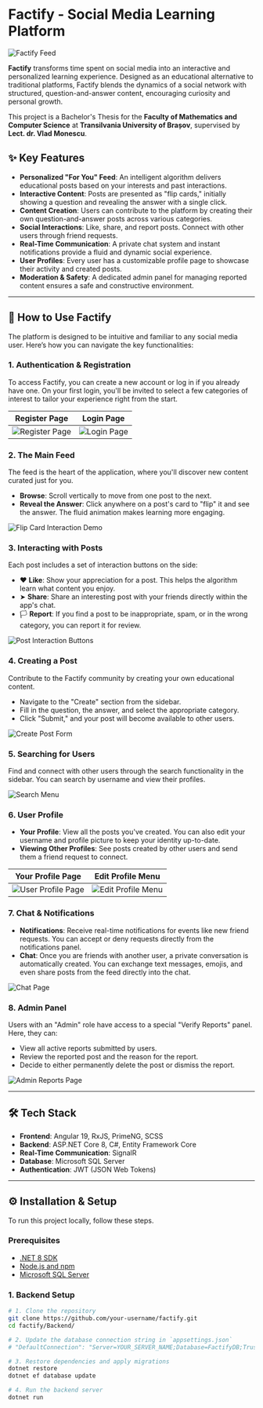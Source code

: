 # Factify - Social Media Learning Platform

![Factify Feed](docs/images/feed-page.png)

**Factify** transforms time spent on social media into an interactive and personalized learning experience. Designed as an educational alternative to traditional platforms, Factify blends the dynamics of a social network with structured, question-and-answer content, encouraging curiosity and personal growth.

This project is a Bachelor's Thesis for the **Faculty of Mathematics and Computer Science** at **Transilvania University of Brașov**, supervised by **Lect. dr. Vlad Monescu**.

## ✨ Key Features

-   **Personalized "For You" Feed**: An intelligent algorithm delivers educational posts based on your interests and past interactions.
-   **Interactive Content**: Posts are presented as "flip cards," initially showing a question and revealing the answer with a single click.
-   **Content Creation**: Users can contribute to the platform by creating their own question-and-answer posts across various categories.
-   **Social Interactions**: Like, share, and report posts. Connect with other users through friend requests.
-   **Real-Time Communication**: A private chat system and instant notifications provide a fluid and dynamic social experience.
-   **User Profiles**: Every user has a customizable profile page to showcase their activity and created posts.
-   **Moderation & Safety**: A dedicated admin panel for managing reported content ensures a safe and constructive environment.

---

## 🚀 How to Use Factify

The platform is designed to be intuitive and familiar to any social media user. Here’s how you can navigate the key functionalities:

### 1. Authentication & Registration

To access Factify, you can create a new account or log in if you already have one. On your first login, you'll be invited to select a few categories of interest to tailor your experience right from the start.

| Register Page                               | Login Page                               |
| ------------------------------------------- | ---------------------------------------- |
| ![Register Page](docs/images/register.png) | ![Login Page](docs/images/login.png) |

### 2. The Main Feed

The feed is the heart of the application, where you'll discover new content curated just for you.

-   **Browse**: Scroll vertically to move from one post to the next.
-   **Reveal the Answer**: Click anywhere on a post's card to "flip" it and see the answer. The fluid animation makes learning more engaging.

![Flip Card Interaction Demo](docs/images/flip-card-demo.gif)

### 3. Interacting with Posts

Each post includes a set of interaction buttons on the side:

-   ❤️ **Like**: Show your appreciation for a post. This helps the algorithm learn what content you enjoy.
-   ➤ **Share**: Share an interesting post with your friends directly within the app's chat.
-   🏳️ **Report**: If you find a post to be inappropriate, spam, or in the wrong category, you can report it for review.

![Post Interaction Buttons](docs/images/post-interactions.png)

### 4. Creating a Post

Contribute to the Factify community by creating your own educational content.

-   Navigate to the "Create" section from the sidebar.
-   Fill in the question, the answer, and select the appropriate category.
-   Click "Submit," and your post will become available to other users.

![Create Post Form](docs/images/create-post.png)

### 5. Searching for Users

Find and connect with other users through the search functionality in the sidebar. You can search by username and view their profiles.

![Search Menu](docs/images/search-menu.png)

### 6. User Profile

-   **Your Profile**: View all the posts you've created. You can also edit your username and profile picture to keep your identity up-to-date.
-   **Viewing Other Profiles**: See posts created by other users and send them a friend request to connect.

| Your Profile Page                               | Edit Profile Menu                               |
| ----------------------------------------------- | ----------------------------------------------- |
| ![User Profile Page](docs/images/profile-page.png) | ![Edit Profile Menu](docs/images/edit-profile.png) |

### 7. Chat & Notifications

-   **Notifications**: Receive real-time notifications for events like new friend requests. You can accept or deny requests directly from the notifications panel.
-   **Chat**: Once you are friends with another user, a private conversation is automatically created. You can exchange text messages, emojis, and even share posts from the feed directly into the chat.

![Chat Page](docs/images/chat-page.png)

### 8. Admin Panel

Users with an "Admin" role have access to a special "Verify Reports" panel. Here, they can:
-   View all active reports submitted by users.
-   Review the reported post and the reason for the report.
-   Decide to either permanently delete the post or dismiss the report.

![Admin Reports Page](docs/images/admin-reports.png)

---

## 🛠️ Tech Stack

-   **Frontend**: Angular 19, RxJS, PrimeNG, SCSS
-   **Backend**: ASP.NET Core 8, C#, Entity Framework Core
-   **Real-Time Communication**: SignalR
-   **Database**: Microsoft SQL Server
-   **Authentication**: JWT (JSON Web Tokens)

---

## ⚙️ Installation & Setup

To run this project locally, follow these steps.

### Prerequisites

-   [.NET 8 SDK](https://dotnet.microsoft.com/en-us/download/dotnet/8.0)
-   [Node.js and npm](https://nodejs.org/en)
-   [Microsoft SQL Server](https://www.microsoft.com/en-us/sql-server/sql-server-downloads)

### 1. Backend Setup

```bash
# 1. Clone the repository
git clone https://github.com/your-username/factify.git
cd factify/Backend/

# 2. Update the database connection string in `appsettings.json`
# "DefaultConnection": "Server=YOUR_SERVER_NAME;Database=FactifyDB;Trusted_Connection=True;TrustServerCertificate=True;"

# 3. Restore dependencies and apply migrations
dotnet restore
dotnet ef database update

# 4. Run the backend server
dotnet run
